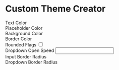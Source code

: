# Custom Theme Creator

<script setup>
import { ref, computed } from 'vue';
import { useData } from 'vitepress'

const textColor = ref('#000000');
const placeholderColor = ref('#00000088');
const backgroundColor = ref('#FFFFFF');
const borderColor = ref('#FFFFFF');
const inputBorderRadius = ref(10);
const dropdownBorderRadius = ref(10);
const roundedFlags = ref(true);
const transitionTime = ref(0.14);

const flagsBorderRadius = computed(() => {
	return roundedFlags.value ? '9999px' : '0px'
})

const { isDark } = useData()
</script>

<VueSimplePhone />

<div :class="(isDark ? `bg-neutral-900`: `bg-neutral-100`) + ' rounded p-5 mt-5 grid grid-cols-3 gap-4'">
	<div class="flex flex-col space-x-1">
		<label>Text Color</label>
		<ColorInput v-model="textColor" />
	</div>
	<div class="flex flex-col space-x-1">
		<label>Placeholder Color</label>
		<ColorInput v-model="placeholderColor" />
	</div>
	<div class="flex flex-col space-x-1">
		<label>Background Color</label>
		<ColorInput v-model="backgroundColor" />
	</div>
	<div class="flex flex-col space-x-1">
		<label>Border Color</label>
		<ColorInput v-model="borderColor" />
	</div>
	<div class="flex flex-col space-x-1">
		<label>Rounded Flags</label>
		<label class="inline-flex items-center cursor-pointer">
			<input type="checkbox" v-model="roundedFlags" class="sr-only peer">
			<div class="relative w-11 h-6 bg-gray-200 peer-focus:outline-none peer-focus:ring-4 peer-focus:ring-blue-300 dark:peer-focus:ring-blue-800 rounded-full peer dark:bg-gray-700 peer-checked:after:translate-x-full rtl:peer-checked:after:-translate-x-full peer-checked:after:border-white after:content-[''] after:absolute after:top-[2px] after:start-[2px] after:bg-white after:border-gray-300 after:border after:rounded-full after:h-5 after:w-5 after:transition-all dark:border-gray-600 peer-checked:bg-blue-600"></div>
		</label>
	</div>
	<div class="flex flex-col space-x-1">
		<label>Dropdown Open Speed</label>
		<input v-model="transitionTime" type="number" aria-describedby="helper-text-explanation" class="bg-gray-50 border border-gray-300 text-gray-900 text-sm rounded-lg focus:ring-blue-500 focus:border-blue-500 block w-full p-2.5 dark:bg-gray-700 dark:border-gray-600 dark:placeholder-gray-400 dark:text-white dark:focus:ring-blue-500 dark:focus:border-blue-500"/>
	</div>
	<div class="flex flex-col space-x-1">
		<label>Input Border Radius</label>
		<NumberInput v-model="inputBorderRadius" />
	</div>
	<div class="flex flex-col space-x-1">
		<label>Dropdown Border Radius</label>
		<NumberInput v-model="dropdownBorderRadius" />
	</div>
</div>

<style>
	@import url('vue-accessible-color-picker/styles');

	.vue-simple-phone-enter-active,
	.vue-simple-phone-leave-active {
		transition: opacity v-bind(`${transitionTime}s`) ease;
		z-index: 50;
	}

	.vue-simple-phone-enter-from,
	.vue-simple-phone-leave-to {
		opacity: 0;
	}

	.vue-simple-phone-container * {
		box-sizing: border-box;
	}

	.vue-simple-phone-container button {
		all: unset;
	}

	.vue-simple-phone-label {
		margin-bottom: 10px !important;
		display: block !important;
	}

	.vue-simple-phone-container {
		display: flex !important;
		flex-direction: column !important;
		text-align: left !important;
		width: 100% !important;
	}

	.vue-simple-phone-input-container {
		background-color: v-bind(backgroundColor) !important;
		color: v-bind(textColor) !important;
		display: flex !important;
		border-radius: v-bind(`${inputBorderRadius}px`) !important;
		position: relative !important;
		width: 100% !important;
		box-shadow: 0 1px 3px 0 rgb(0 0 0 / 0.1), 0 1px 2px -1px rgb(0 0 0 / 0.1);
	}

	.vue-simple-phone-button {
		all: unset !important;
		display: flex !important;
		justify-content: center !important;
		align-items: center !important;
		padding: 12px !important;
		border-right: solid 1px #0002 !important;
		font-size: 16px !important;
		cursor: pointer !important;
		transition: background-color 0.25s !important;
	}

	.vue-simple-phone-button:hover {
		background-color: rgba(0,0,0,0.05) !important;
	}

	.vue-simple-phone-button:focus,
	.vue-simple-phone-button:focus:not(:focus-visible) {
		outline: 2px solid #007BFF !important;
		border-radius: v-bind(`${inputBorderRadius}px`) 0px 0px v-bind(`${inputBorderRadius}px`) !important;
	}

	.vue-simple-phone-input {
		all: unset !important;
		display: flex !important;
		width: 100% !important;
		align-items: center !important;
		justify-content: flex-start !important;
		padding-left: 10px !important;
		font-size: 16px !important;
		flex-grow: 1 !important;
	}

	.vue-simple-phone-input::placeholder {
		color: v-bind(placeholderColor) !important;
		opacity: 1 !important;
	}

	.vue-simple-phone-input:focus {
		outline: 2px solid #007BFF !important;
		border-radius: 0px v-bind(`${inputBorderRadius}px`) v-bind(`${inputBorderRadius}px`) 0px !important;
	}

	.vue-simple-phone-button-icon {
		height: 16px !important;
		width: 16px !important;
		border-radius: v-bind(flagsBorderRadius) !important;
	}

	.vue-simple-phone-button-number {
		padding-left: 10px !important;
	}

	.vue-simple-phone-button-dropdown-icon {
		padding-left: 10px !important;
		fill: v-bind(textColor) !important;
		width: 20px !important;
		height: 20px !important;
	}

	.vue-simple-phone-button-dropdown {
		background: v-bind(backgroundColor) !important;
		position: absolute !important;
		top: 52px !important;
		border-radius: v-bind(`${dropdownBorderRadius}px`) !important;
		z-index: 100 !important;
		box-shadow: 0 4px 6px rgba(0,0,0,0.1) !important;
	}

	.vue-simple-phone-button-dropdown-list {
		padding: 0px !important;
		margin: 10px 0px !important;
		height: 200px !important;
		overflow: scroll !important;
		list-style-type: none !important;
	}

	.vue-simple-phone-button-dropdown-item {
		margin: 0 !important;
		list-style-type: none !important;
	}

	.vue-simple-phone-button-dropdown-item:hover {
		background-color: rgba(0, 0, 0, 0.1) !important;
	}

	.vue-simple-phone-button-dropdown-item-button {
		display: flex !important;
		align-items: center !important;
		width: 100% !important;
		height: 100% !important;
		padding: 5px 10px !important;
		cursor: pointer !important;
	}
</style>
